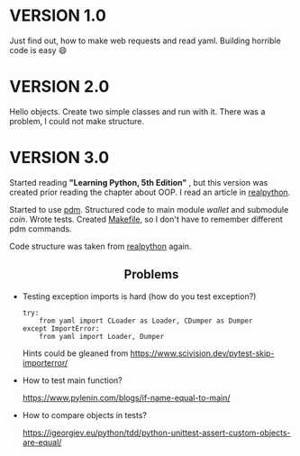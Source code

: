 # VERSION 1.0

Just find out, how to make web requests and read yaml. Building
horrible code is easy :smile:

# VERSION 2.0

Hello objects. Create two simple classes and run with it. There
was a problem, I could not make structure.

# VERSION 3.0

Started reading **"Learning Python, 5th Edition"** , but this version was created prior reading the chapter about OOP. I read an article in [realpython](https://realpython.com/python3-object-oriented-programming/).

Started to use [pdm](https://pdm.fming.dev/). Structured code to main module *wallet* and submodule *coin*. Wrote tests. Created [Makefile](https://earthly.dev/blog/python-makefile/), so I don't have to remember different pdm commands.

Code structure was taken from [realpython](https://realpython.com/python-application-layouts/) again.

<h2 style="text-align: center;">Problems</h2>

* Testing exception imports is hard (how do you test exception?)

    ```
    try:
        from yaml import CLoader as Loader, CDumper as Dumper
    except ImportError:
        from yaml import Loader, Dumper
    ```

    Hints could be gleaned from https://www.scivision.dev/pytest-skip-importerror/

* How to test main function?

    https://www.pylenin.com/blogs/if-name-equal-to-main/

* How to compare objects in tests?
    
    https://igeorgiev.eu/python/tdd/python-unittest-assert-custom-objects-are-equal/
